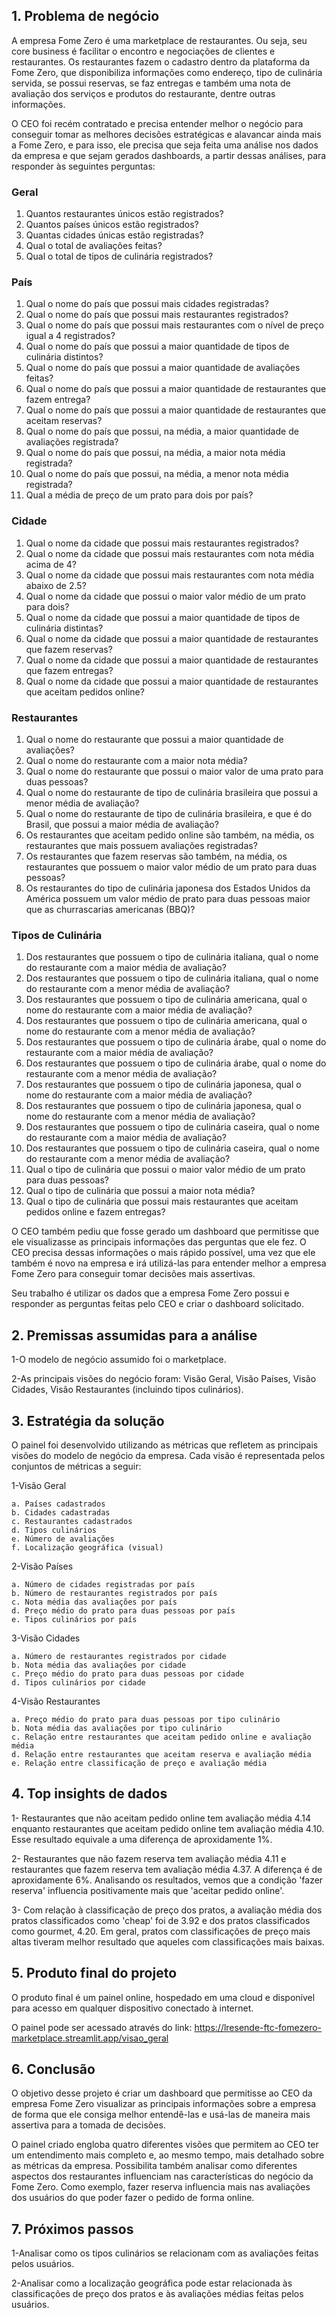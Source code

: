 ## 1. Problema de negócio

A empresa Fome Zero é uma marketplace de restaurantes. Ou seja, seu core business é facilitar o encontro e negociações de clientes e restaurantes. Os restaurantes fazem o cadastro dentro da plataforma da Fome Zero, que disponibiliza informações como endereço, tipo de culinária servida, se possui reservas, se faz entregas e também uma nota de avaliação dos serviços e produtos do restaurante, dentre outras informações.

O CEO foi recém contratado e precisa entender melhor o negócio para conseguir tomar as melhores decisões estratégicas e alavancar ainda mais a Fome Zero, e para isso, ele precisa que seja feita uma análise nos dados da empresa e que sejam gerados dashboards, a partir dessas análises, para responder às seguintes perguntas:

### Geral
1. Quantos restaurantes únicos estão registrados?
2. Quantos países únicos estão registrados?
3. Quantas cidades únicas estão registradas?
4. Qual o total de avaliações feitas?
5. Qual o total de tipos de culinária registrados?

### País
1. Qual o nome do país que possui mais cidades registradas?
2. Qual o nome do país que possui mais restaurantes registrados?
3. Qual o nome do país que possui mais restaurantes com o nível de preço igual a 4 registrados?
4. Qual o nome do país que possui a maior quantidade de tipos de culinária distintos?
5. Qual o nome do país que possui a maior quantidade de avaliações feitas?
6. Qual o nome do país que possui a maior quantidade de restaurantes que fazem entrega?
7. Qual o nome do país que possui a maior quantidade de restaurantes que aceitam reservas?
8. Qual o nome do país que possui, na média, a maior quantidade de avaliações registrada?
9. Qual o nome do país que possui, na média, a maior nota média registrada?
10. Qual o nome do país que possui, na média, a menor nota média registrada?
11. Qual a média de preço de um prato para dois por país?

### Cidade
1. Qual o nome da cidade que possui mais restaurantes registrados?
2. Qual o nome da cidade que possui mais restaurantes com nota média acima de 4?
3. Qual o nome da cidade que possui mais restaurantes com nota média abaixo de 2.5?
4. Qual o nome da cidade que possui o maior valor médio de um prato para dois?
5. Qual o nome da cidade que possui a maior quantidade de tipos de culinária distintas?
6. Qual o nome da cidade que possui a maior quantidade de restaurantes que fazem reservas?
7. Qual o nome da cidade que possui a maior quantidade de restaurantes que fazem entregas?
8. Qual o nome da cidade que possui a maior quantidade de restaurantes que aceitam pedidos online?

### Restaurantes
1. Qual o nome do restaurante que possui a maior quantidade de avaliações?
2. Qual o nome do restaurante com a maior nota média?
3. Qual o nome do restaurante que possui o maior valor de uma prato para duas pessoas?
4. Qual o nome do restaurante de tipo de culinária brasileira que possui a menor média de avaliação?
5. Qual o nome do restaurante de tipo de culinária brasileira, e que é do Brasil, que possui a maior média de avaliação?
6. Os restaurantes que aceitam pedido online são também, na média, os restaurantes que mais possuem avaliações registradas?
7. Os restaurantes que fazem reservas são também, na média, os restaurantes que possuem o maior valor médio de um prato para duas pessoas?
8. Os restaurantes do tipo de culinária japonesa dos Estados Unidos da América possuem um valor médio de prato para duas pessoas maior que as churrascarias americanas (BBQ)?

### Tipos de Culinária
1. Dos restaurantes que possuem o tipo de culinária italiana, qual o nome do restaurante com a maior média de avaliação?
2. Dos restaurantes que possuem o tipo de culinária italiana, qual o nome do restaurante com a menor média de avaliação?
3. Dos restaurantes que possuem o tipo de culinária americana, qual o nome do restaurante com a maior média de avaliação?
4. Dos restaurantes que possuem o tipo de culinária americana, qual o nome do restaurante com a menor média de avaliação?
5. Dos restaurantes que possuem o tipo de culinária árabe, qual o nome do restaurante com a maior média de avaliação?
6. Dos restaurantes que possuem o tipo de culinária árabe, qual o nome do restaurante com a menor média de avaliação?
7. Dos restaurantes que possuem o tipo de culinária japonesa, qual o nome do restaurante com a maior média de avaliação?
8. Dos restaurantes que possuem o tipo de culinária japonesa, qual o nome do restaurante com a menor média de avaliação?
9. Dos restaurantes que possuem o tipo de culinária caseira, qual o nome do restaurante com a maior média de avaliação?
10. Dos restaurantes que possuem o tipo de culinária caseira, qual o nome do restaurante com a menor média de avaliação?
11. Qual o tipo de culinária que possui o maior valor médio de um prato para duas pessoas?
12. Qual o tipo de culinária que possui a maior nota média?
13. Qual o tipo de culinária que possui mais restaurantes que aceitam pedidos online e fazem entregas?

O CEO também pediu que fosse gerado um dashboard que permitisse que ele visualizasse as principais informações das perguntas que ele fez. O CEO precisa dessas informações o mais rápido possível, uma vez que ele também é novo na empresa e irá utilizá-las para entender melhor a empresa Fome Zero para conseguir tomar decisões mais assertivas.

Seu trabalho é utilizar os dados que a empresa Fome Zero possui e responder as perguntas feitas pelo CEO e criar o dashboard solicitado.


## 2. Premissas assumidas para a análise 

1-O modelo de negócio assumido foi o marketplace.

2-As principais visões do negócio foram: Visão Geral, Visão Países, Visão Cidades, Visão Restaurantes (incluindo tipos culinários).


## 3. Estratégia da solução

O painel foi desenvolvido utilizando as métricas que refletem as principais visões do modelo de negócio da empresa. Cada visão é representada pelos conjuntos de métricas a seguir:

1-Visão Geral

    a. Países cadastrados
    b. Cidades cadastradas
    c. Restaurantes cadastrados
    d. Tipos culinários
    e. Número de avaliações
    f. Localização geográfica (visual)

2-Visão Países

    a. Número de cidades registradas por país
    b. Número de restaurantes registrados por país
    c. Nota média das avaliações por país
    d. Preço médio do prato para duas pessoas por país
    e. Tipos culinários por país

3-Visão Cidades

    a. Número de restaurantes registrados por cidade
    b. Nota média das avaliações por cidade
    c. Preço médio do prato para duas pessoas por cidade
    d. Tipos culinários por cidade

4-Visão Restaurantes

    a. Preço médio do prato para duas pessoas por tipo culinário
    b. Nota média das avaliações por tipo culinário
    c. Relação entre restaurantes que aceitam pedido online e avaliação média
    d. Relação entre restaurantes que aceitam reserva e avaliação média
    e. Relação entre classificação de preço e avaliação média


## 4. Top insights de dados

1- Restaurantes que não aceitam pedido online tem avaliação média 4.14 enquanto restaurantes que aceitam pedido online tem avaliação média 4.10. Esse resultado equivale a uma diferença de aproxidamente 1%.

2- Restaurantes que não fazem reserva tem avaliação média 4.11 e restaurantes que fazem reserva tem avaliação média 4.37. A diferença é de aproxidamente 6%. Analisando os resultados, vemos que a condição 'fazer reserva' influencia positivamente mais que 'aceitar pedido online'.

3- Com relação à classificação de preço dos pratos, a avaliação média dos pratos classificados como 'cheap' foi de 3.92 e dos pratos classificados como gourmet, 4.20. Em geral, pratos com classificações de preço mais altas tiveram melhor resultado que aqueles com classificações mais baixas.


## 5. Produto final do projeto

O produto final é um painel online, hospedado em uma cloud e disponível para acesso em qualquer dispositivo conectado à internet.

O painel pode ser acessado através do link: https://lresende-ftc-fomezero-marketplace.streamlit.app/visao_geral


## 6. Conclusão

O objetivo desse projeto é criar um dashboard que permitisse ao CEO da empresa Fome Zero visualizar as principais informações sobre a empresa de forma que ele consiga melhor entendê-las e usá-las de maneira mais assertiva para a tomada de decisões.

O painel criado engloba quatro diferentes visões que permitem ao CEO ter um entendimento mais completo e, ao mesmo tempo, mais detalhado sobre as métricas da empresa. Possibilita também analisar como diferentes aspectos dos restaurantes influenciam nas características do negócio da Fome Zero. Como exemplo, fazer reserva influencia mais nas avaliações dos usuários do que poder fazer o pedido de forma online.


## 7. Próximos passos

1-Analisar como os tipos culinários se relacionam com as avaliações feitas pelos usuários.

2-Analisar como a localização geográfica pode estar relacionada às classificações de preço dos pratos e às avaliações médias feitas pelos usuários.
